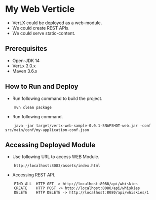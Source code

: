# My Web Verticle #

* Vert.X could be deployed as a web-module. 
* We could create REST APIs.
* We could serve static-content.

## Prerequisites ##

* Open-JDK 14
* Vert.x 3.0.x
* Maven 3.6.x

## How to Run and Deploy ##

* Run following command to build the project.

```shell script
    mvn clean package
```

* Run following command.

```shell script
    java -jar target/vertx-web-sample-0.0.1-SNAPSHOT-web.jar -conf src/main/conf/my-application-conf.json
``` 

## Accessing Deployed Module ##

* Use following URL to access WEB Module.

```
    http://localhost:8083/assets/index.html
```

* Accessing REST API.

```
    FIND ALL  HTTP GET -> http://localhost:8080/api/whiskies
    CREATE    HTTP POST -> http://localhost:8080/api/whiskies
    DELETE    HTTP DELETE -> http://localhost:8080/api/whiskies/1
```